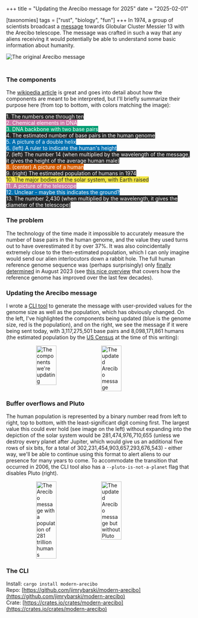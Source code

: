 +++
title = "Updating the Arecibo message for 2025"
date = "2025-02-01"

[taxonomies]
tags = ["rust", "biology", "fun"]
+++
In 1974, a group of scientists broadcast a [message](https://en.wikipedia.org/wiki/Arecibo_message) towards Globular Cluster Messier 13 with the Arecibo telescope. The message was crafted in such a way that any aliens receiving it would potentially be able to understand some basic information about humanity.

<img src="/arecibo/original.png" alt="The original Arecibo message" style="display: block; margin: auto; padding-bottom: 20px">  

### The components 

The [wikipedia article](https://en.wikipedia.org/wiki/Arecibo_message) is great and goes into detail about how the components are meant to be interpreted, but I'll briefly summarize their purpose here (from top to bottom, with colors matching the image):  

<span style="background-color: #282828; color: white; ">1. The numbers one through ten</span>  
<span style="background-color: #CC79A7; color: white; ">2. Chemical elements in DNA</span>  
<span style="background-color: #009E73; color: white; ">3. DNA backbone with two base pairs</span>  
<span style="background-color: #282828; color: white; ">4. The estimated number of base pairs in the human genome</span>  
<span style="background-color: #0072B2; color: white; ">5. A picture of a double helix</span>  
<span style="background-color: #0072B2; color: white; ">6. (left) A ruler to indicate the human's height</span>  
<span style="background-color: #282828; color: white; ">7. (left) The number 14 (when multiplied by the wavelength of the message, it gives the height of the average human male) </span>  
<span style="background-color: #D55E00; color: white; ">8. (center) A picture of a human </span>  
<span style="background-color: #282828; color: white; ">9. (right) The estimated population of humans in 1974 </span>  
<span style="background-color: #F0E442; color: #282828; ">10. The major bodies of the solar system, with Earth raised </span>  
<span style="background-color: #CC79A7; color: white; ">11. A picture of the telescope </span>  
<span style="background-color: #0072B2; color: white; ">12. Unclear - maybe this indicates the ground?</span>  
<span style="background-color: #282828; color: white; ">13. The number 2,430 (when multiplied by the wavelength, it gives the diameter of the telescope)</span>  

### The problem 

The technology of the time made it impossible to accurately measure the number of base pairs in the human genome, and the value they used turns out to have overestimated it by over 37%. It was also coincidentally extremely close to the then-estimated population, which I can only imagine would send our alien interlocutors down a rabbit hole. The full human reference genome sequence was (perhaps surprisingly) only [finally determined](https://www.nature.com/articles/s41586-023-06457-y) in August 2023 (see [this nice overview](https://mk.bcgsc.ca/telomere-to-telomere-human-genome-assembly/) that covers how the reference genome has improved over the last few decades).

### Updating the Arecibo message

I wrote a [CLI tool](https://github.com/jimrybarski/modern-arecibo/) to generate the message with user-provided values for the genome size as well as the population, which has obviously changed. On the left, I've highlighted the components being updated (blue is the genome size, red is the population), and on the right, we see the message if it were being sent today, with 3,117,275,501 base pairs and 8,098,171,861 humans (the estimated population by the [US Census](https://www.census.gov/popclock/world) at the time of this writing):

<div style="display: flex; gap: 10px; justify-content: center;">
    <img src="/arecibo/highlight.png" alt="The components we're updating" width="33%">
    <img src="/arecibo/modern.png" alt="The updated Arecibo message" width="33%">
</div>

### Buffer overflows and Pluto

The human population is represented by a binary number read from left to right, top to bottom, with the least-significant digit coming first. The largest value this could ever hold (see image on the left) without expanding into the depiction of the solar system would be 281,474,976,710,655 (unless we destroy every planet after Jupiter, which would give us an additional five rows of six bits, for a total of 302,231,454,903,657,293,676,543) - either way, we'll be able to continue using this format to alert aliens to our presence for many years to come. To accommodate the transition that occurred in 2006, the CLI tool also has a `--pluto-is-not-a-planet` flag that disables Pluto (right).

<div style="display: flex; gap: 10px; justify-content: center;">
    <img src="/arecibo/maxpop.png" alt="The Arecibo message with a population of 281 trillion humans" width="33%">
    <img src="/arecibo/modern-no-pluto.png" alt="The updated Arecibo message but without Pluto" width="33%">
</div>

### The CLI

Install: `cargo install modern-arecibo`  
Repo: [https://github.com/jimrybarski/modern-arecibo](https://github.com/jimrybarski/modern-arecibo)  
Crate: [https://crates.io/crates/modern-arecibo](https://crates.io/crates/modern-arecibo)
